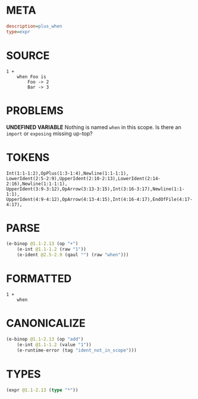 # META
~~~ini
description=plus_when
type=expr
~~~
# SOURCE
~~~roc
1 +
    when Foo is
        Foo -> 2
        Bar -> 3
~~~
# PROBLEMS
**UNDEFINED VARIABLE**
Nothing is named `when` in this scope.
Is there an `import` or `exposing` missing up-top?

# TOKENS
~~~zig
Int(1:1-1:2),OpPlus(1:3-1:4),Newline(1:1-1:1),
LowerIdent(2:5-2:9),UpperIdent(2:10-2:13),LowerIdent(2:14-2:16),Newline(1:1-1:1),
UpperIdent(3:9-3:12),OpArrow(3:13-3:15),Int(3:16-3:17),Newline(1:1-1:1),
UpperIdent(4:9-4:12),OpArrow(4:13-4:15),Int(4:16-4:17),EndOfFile(4:17-4:17),
~~~
# PARSE
~~~clojure
(e-binop @1.1-2.13 (op "+")
	(e-int @1.1-1.2 (raw "1"))
	(e-ident @2.5-2.9 (qaul "") (raw "when")))
~~~
# FORMATTED
~~~roc
1 +
	when
~~~
# CANONICALIZE
~~~clojure
(e-binop @1.1-2.13 (op "add")
	(e-int @1.1-1.2 (value "1"))
	(e-runtime-error (tag "ident_not_in_scope")))
~~~
# TYPES
~~~clojure
(expr @1.1-2.13 (type "*"))
~~~
